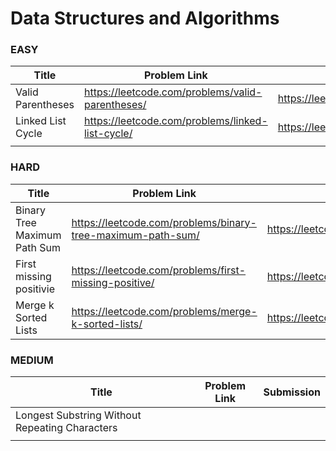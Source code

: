# Data Structures and Algorithms

 
 
### EASY
  
| Title | Problem Link | Submission |
| ------ | ------ |------ |
| Valid Parentheses | https://leetcode.com/problems/valid-parentheses/|https://leetcode.com/submissions/detail/709824466/ |
| Linked List Cycle | https://leetcode.com/problems/linked-list-cycle/ |https://leetcode.com/submissions/detail/720976227/ |
| |   |  |

### HARD
  
| Title | Problem Link | Submission |
| ------ | ------ |------ |
| Binary Tree Maximum Path Sum | https://leetcode.com/problems/binary-tree-maximum-path-sum/  |https://leetcode.com/submissions/detail/633766792/ |
| First missing positivie |https://leetcode.com/problems/first-missing-positive/ |https://leetcode.com/submissions/detail/721168951/ |
|  Merge k Sorted Lists| https://leetcode.com/problems/merge-k-sorted-lists/ | https://leetcode.com/submissions/detail/721753378/ |


### MEDIUM
  
| Title | Problem Link | Submission |
| ------ | ------ |------ |
|  Longest Substring Without Repeating Characters |  | |
|  |  | |
 
